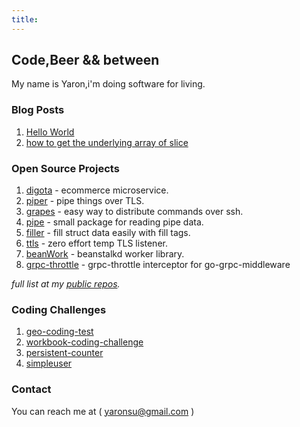 ```yaml
---
title: 
---
```

## Code,Beer && between

My name is Yaron,i'm doing software for living.

### Blog Posts

1. [Hello World](https://yaronsumel.github.io/pages/helloworld)
2. [how to get the underlying array of slice](/snippets/how-to-get-the-underlying-array-of-slice)

### Open Source Projects

1. [digota](https://github.com/digota/digota) - ecommerce microservice.
2. [piper](https://github.com/yaronsumel/piper) - pipe things over TLS.
3. [grapes](https://github.com/yaronsumel/grapes) - easy way to distribute commands over ssh.
4. [pipe](https://github.com/yaronsumel/pipe) - small package for reading pipe data.
5. [filler](https://github.com/yaronsumel/filler) - fill struct data easily with fill tags.
6. [ttls](https://github.com/yaronsumel/ttls) - zero effort temp TLS listener.
7. [beanWork](https://github.com/yaronsumel/beanWork) - beanstalkd worker library.
8. [grpc-throttle](https://github.com/yaronsumel/grpc-throttle) - grpc-throttle interceptor for go-grpc-middleware

*full list at  my [public repos](https://github.com/yaronsumel?tab=repositories&q=&type=source&language=&sort=stargazers).*

### Coding Challenges

1. [geo-coding-test](https://github.com/yaronsumel/geo-coding-test)
2. [workbook-coding-challenge](https://github.com/yaronsumel/workbook-coding-challenge)
3. [persistent-counter](https://github.com/yaronsumel/persistent-counter)
4. [simpleuser](https://github.com/yaronsumel/simpleuser)

### Contact

You can reach me at ( yaronsu@gmail.com )
